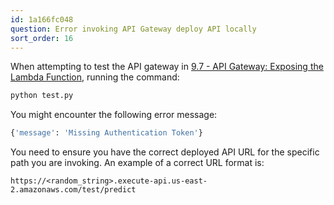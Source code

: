 ```yaml
---
id: 1a166fc048
question: Error invoking API Gateway deploy API locally
sort_order: 16
---
```


When attempting to test the API gateway in [9.7 - API Gateway: Exposing the Lambda Function](https://www.youtube.com/watch?v=wyZ9aqQOXvs&list=PL3MmuxUbc_hIhxl5Ji8t4O6lPAOpHaCLR), running the command:

```bash
python test.py
```

You might encounter the following error message:

```python
{'message': 'Missing Authentication Token'}
```


You need to ensure you have the correct deployed API URL for the specific path you are invoking. An example of a correct URL format is:

```
https://<random_string>.execute-api.us-east-2.amazonaws.com/test/predict
```